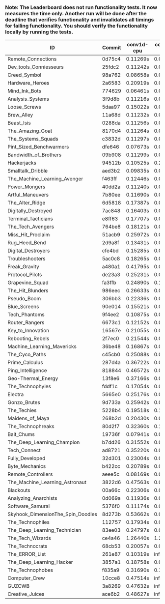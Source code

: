 ### Note: The Leaderboard does not run functionality tests. It now measures the time only. Another run will be done after the deadline that verifies functionality and invalidates all timings for failing functionality. You should verify the functionality locally by running the tests.

|ID|Commit|conv1d-cpu|conv1d-gpu|DWSPConv2D-gpu|gemm-gpu|avg|
|-|-|-|-|-|-|-|
|Remote_Connections|0d75c4|0.11269s|0.05033s|2.86035s|1.76003s|1.19585s|
|Dev_tools_Conniesseurs|25fdc2|0.11242s|0.04471s|3.02142s|1.70779s|1.22158s|
|Creed_Symbol|98a762|0.08658s|0.07812s|2.97783s|1.77132s|1.22846s|
|Hardware_Heroes|2a6583|0.20919s|0.06896s|2.83787s|1.84138s|1.23935s|
|Mind_Ink_Bots|774629|0.06461s|0.06427s|2.99520s|1.83870s|1.24069s|
|Analysis_Systems|3f9d8b|0.11216s|0.04476s|3.00195s|1.81719s|1.24402s|
|Loose_Screws|5daa97|0.15022s|0.06294s|2.98267s|1.78644s|1.24557s|
|Brew_Alley|11a68d|0.11232s|0.04524s|2.95087s|1.88355s|1.24800s|
|Beast_Isis|0288da|0.11256s|0.08863s|3.03506s|1.78381s|1.25501s|
|The_Amazing_Goat|8170d4|0.11264s|0.04491s|3.04895s|1.83582s|1.26058s|
|The_Systems_Squads|c3832d|0.11297s|0.04462s|3.04200s|1.84391s|1.26087s|
|Pint_Sized_Benchwarmers|dfe646|0.07673s|0.05062s|2.93716s|2.00000s|1.26613s|
|Bandwidth_of_Brothers|09b908|0.11299s|0.08923s|2.99957s|1.87106s|1.26821s|
|Hackerjacks|94512b|0.10525s|0.22008s|2.95691s|1.79576s|1.26950s|
|Smalltalk_Dribble|aed3b2|0.09835s|0.06389s|3.01543s|1.90304s|1.27018s|
|The_Machine_Learning_Avenger|f463ff|0.12446s|0.06318s|3.01183s|1.88570s|1.27129s|
|Power_Mongers|40dd2a|0.11240s|0.04515s|3.07012s|1.85827s|1.27148s|
|Artful_Maneuvers|7b80ee|0.11690s|0.07004s|2.98963s|1.91021s|1.27170s|
|The_Alter_Ridge|6d5818|0.17387s|0.09594s|2.98071s|1.83836s|1.27222s|
|Digitally_Destroyed|7ac848|0.16403s|0.06186s|2.96243s|1.90932s|1.27441s|
|Terminal_Tacticians|e8ff63|0.17707s|0.06262s|2.95477s|1.91620s|1.27767s|
|The_Tech_Avengers|764be8|0.18121s|0.05722s|3.04758s|1.83152s|1.27938s|
|Miss_Hit_Proclaim|51acb9|0.25972s|0.06486s|3.05027s|1.76850s|1.28584s|
|Rug_Heed_Bend|2d9a8f|0.13431s|0.04052s|2.84861s|2.12316s|1.28665s|
|Digital_Destroyers|cfe4bd|0.15285s|0.06168s|3.04054s|1.89246s|1.28688s|
|Troubleshooters|5ac0c8|0.18265s|0.05823s|3.07259s|1.83530s|1.28719s|
|Freak_Gravity|a480a1|0.41795s|0.07282s|2.82996s|1.83590s|1.28916s|
|Protocol_Pilots|de23a3|0.25231s|0.06725s|3.01688s|1.82490s|1.29034s|
|Grapevine_Squad|fa3ffb|0.24890s|0.10026s|3.01617s|1.79614s|1.29037s|
|The_Hit_Blunders|986eec|0.26633s|0.05745s|2.99458s|1.84812s|1.29162s|
|Pseudo_Boom|306bb3|0.22336s|0.04363s|3.08784s|1.82195s|1.29420s|
|Blue_Screens|90e014|0.15521s|0.05988s|2.99071s|1.99545s|1.30031s|
|Tech_Phantoms|9f4ee2|0.10875s|0.08605s|3.02431s|1.99326s|1.30309s|
|Router_Rangers|6673c1|0.12152s|0.06982s|3.06718s|1.96235s|1.30522s|
|Key_to_Innovation|16567e|0.21055s|0.04862s|3.05532s|1.91406s|1.30714s|
|Rebooting_Rebels|2f7ec0|0.21544s|0.06306s|3.00485s|1.94734s|1.30767s|
|Machine_Learning_Mavericks|36be48|0.16867s|0.06982s|2.82549s|2.18050s|1.31112s|
|The_Cyco_Paths|c45cb0|0.25088s|0.07443s|3.06452s|1.87420s|1.31601s|
|Prime_Calculus|287d4a|0.36722s|0.08413s|3.05732s|1.76476s|1.31836s|
|Ping_Intelligence|818844|0.46572s|0.05415s|2.91654s|1.85148s|1.32197s|
|Geo-Thermal_Energy|13f8e6|0.37166s|0.07038s|3.06093s|1.78493s|1.32198s|
|The_Technophyles|fddf1c|0.17054s|0.09926s|3.12827s|1.89340s|1.32287s|
|Electra|5665e0|0.25176s|0.06191s|3.01240s|1.98477s|1.32771s|
|Gonzo_Brutes|9d733a|0.25942s|0.04497s|3.13777s|1.89272s|1.33372s|
|The_Techies|5228b4|0.19518s|0.15022s|2.81942s|2.17787s|1.33567s|
|Maidens_of_Maya|268b2d|0.20430s|0.06327s|3.01270s|2.08841s|1.34217s|
|The_Technophreaks|80d2f7|0.32360s|0.14350s|3.06589s|1.84683s|1.34495s|
|Bait_Chums|19736f|0.07941s|0.06750s|3.00260s|2.24103s|1.34763s|
|The_Deep_Learning_Champion|b7dd26|0.31552s|0.07038s|3.04912s|1.97361s|1.35216s|
|Tech_Connect|ad8721|0.35220s|0.06612s|2.99720s|2.00807s|1.35590s|
|Fully_Developed|32d301|0.23004s|0.06102s|2.96300s|2.20600s|1.36501s|
|Byte_Mechanics|b422cc|0.20789s|0.05960s|3.06195s|2.13301s|1.36561s|
|Remote_Controllers|aeee5c|0.08169s|0.04747s|3.27214s|2.06478s|1.36652s|
|The_Machine_Learning_Astronaut|3822d6|0.47563s|0.07149s|2.98567s|1.98150s|1.37857s|
|Blackouts|00a66c|0.22306s|0.06814s|3.07221s|2.16349s|1.38173s|
|Analyzing_Anarchists|0d069a|0.11936s|0.04617s|3.23186s|2.18576s|1.39579s|
|Software_Samurai|5376f0|0.11174s|0.04453s|2.98676s|2.60173s|1.43619s|
|Skyhook_DimensionThe_Spin_Doodles|8d273b|0.53662s|0.06487s|3.04471s|2.27197s|1.47954s|
|The_Technophiles|112757|0.17934s|0.04594s|3.00886s|2.76146s|1.49890s|
|The_Deep_Learning_Technician|83ee03|0.24797s|0.06355s|3.01667s|2.85988s|1.54702s|
|The_Tech_Wizards|ce4a46|1.26440s|1.27026s|2.96285s|2.15768s|1.91380s|
|The_Technocrats|68cb53|0.20057s|0.08405s|3.20635s|5.67209s|2.29076s|
|The_ERROR_List|261e87|0.10319s|infs|2.80980s|1.86061s|infs|
|The_Deep_Learning_Hacker|3857a1|0.18758s|0.06946s|infs|1.98069s|infs|
|The_Technophobes|f835a9|0.31690s|0.18091s|infs|1.85034s|infs|
|Computer_Crew|10cce8|0.47514s|infs|infs|4.53223s|infs|
|GUZCWB|3a8269|0.47632s|infs|infs|4.53473s|infs|
|Creative_Juices|ace6b2|0.48627s|infs|infs|4.53082s|infs|
